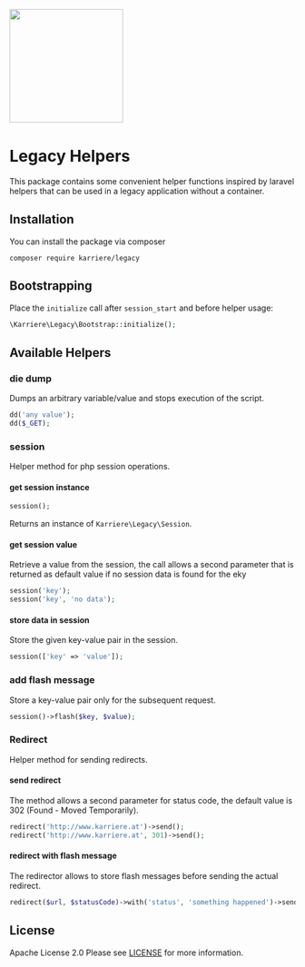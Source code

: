 <a href="https://www.karriere.at/" target="_blank"><img width="200" src="http://www.karriere.at/images/layout/katlogo.svg"></a>
<span>&nbsp;&nbsp;&nbsp;</span>

# Legacy Helpers
This package contains some convenient helper functions inspired by laravel helpers that can be used in a legacy application without a container.
## Installation
You can install the package via composer

```
composer require karriere/legacy
```

## Bootstrapping
Place the `initialize` call after `session_start` and before helper usage:
```php
\Karriere\Legacy\Bootstrap::initialize();
```

## Available Helpers
### die dump
Dumps an arbitrary variable/value and stops execution of the script.
```php
dd('any value');
dd($_GET);
```

### session
Helper method for php session operations. 
#### get session instance
```php
session();
```
Returns an instance of `Karriere\Legacy\Session`.

#### get session value
Retrieve a value from the session, the call allows a second parameter that is returned as default value if no 
session data is found for the eky
```php
session('key');
session('key', 'no data');
```

#### store data in session
Store the given key-value pair in the session.
```php
session(['key' => 'value']);
```

### add flash message
Store a key-value pair only for the subsequent request. 
```php
session()->flash($key, $value);
```

### Redirect
Helper method for sending redirects.
#### send redirect
The method allows a second parameter for status code, the default value is 302 (Found - Moved Temporarily).
```php
redirect('http://www.karriere.at')->send();
redirect('http://www.karriere.at', 301)->send();
```

#### redirect with flash message
The redirector allows to store flash messages before sending the actual redirect.
```php
redirect($url, $statusCode)->with('status', 'something happened')->send();
```

## License

Apache License 2.0 Please see [LICENSE](LICENSE) for more information.